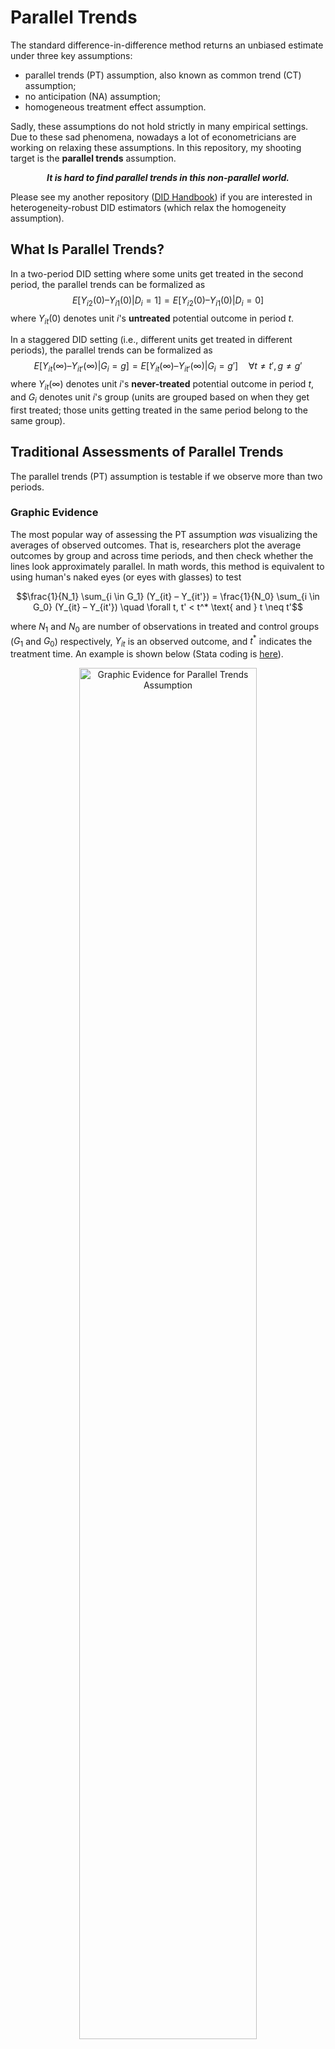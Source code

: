 # Parallel Trends
The standard difference-in-difference method returns an unbiased estimate under three key assumptions:
  * parallel trends (PT) assumption, also known as common trend (CT) assumption;
  * no anticipation (NA) assumption;
  * homogeneous treatment effect assumption.

Sadly, these assumptions do not hold strictly in many empirical settings. Due to these sad phenomena, nowadays a lot of econometricians are working on relaxing these assumptions. In this repository, my shooting target is the **parallel trends** assumption.

<p align="center">
  <strong><em>It is hard to find parallel trends in this non-parallel world.</em></strong>
</p>

Please see my another repository ([DID Handbook](https://github.com/IanHo2019/DID_Handbook)) if you are interested in heterogeneity-robust DID estimators (which relax the homogeneity assumption).


## What Is Parallel Trends?
In a two-period DID setting where some units get treated in the second period, the parallel trends can be formalized as
$$E[Y_{i2}(0) – Y_{i1}(0) | D_i = 1] = E[Y_{i2}(0) – Y_{i1}(0) | D_i = 0]$$
where $Y_{it}(0)$ denotes unit $i$'s **untreated** potential outcome in period $t$.

In a staggered DID setting (i.e., different units get treated in different periods), the parallel trends can be formalized as
$$E[Y_{it}(\infty) – Y_{it'}(\infty) | G_i = g] = E[Y_{it}(\infty) – Y_{it'}(\infty) | G_i = g'] \quad \forall t \neq t', g \neq g'$$
where $Y_{it}(\infty)$ denotes unit $i$'s **never-treated** potential outcome in period $t$, and $G_i$ denotes unit $i$'s group (units are grouped based on when they get first treated; those units getting treated in the same period belong to the same group).


## Traditional Assessments of Parallel Trends
The parallel trends (PT) assumption is testable if we observe more than two periods.

### Graphic Evidence
The most popular way of assessing the PT assumption *was* visualizing the averages of observed outcomes. That is, researchers plot the average outcomes by group and across time periods, and then check whether the lines look approximately parallel. In math words, this method is equivalent to using human's naked eyes (or eyes with glasses) to test

$$\frac{1}{N_1} \sum_{i \in G_1} (Y_{it} – Y_{it'}) = \frac{1}{N_0} \sum_{i \in G_0} (Y_{it} – Y_{it'}) \quad \forall t, t' < t^* \text{ and } t \neq t'$$

where $N_1$ and $N_0$ are number of observations in treated and control groups ($G_1$ and $G_0$) respectively, $Y_{it}$ is an observed outcome, and $t^*$ indicates the treatment time. An example is shown below (Stata coding is [here](https://github.com/IanHo2019/Parallel_Trends/blob/main/Coding/PTA_graph.do)).

<div align="center">
  <img src="./Figures/PTA_graph_evidence.svg" title="Graphic Evidence for Parallel Trends Assumption" alt="Graphic Evidence for Parallel Trends Assumption" style="width:75%"/>
</div>

### Event-Study Evidence
The visualization method is tiresome in staggered DID setting. In such cases, researchers had ever turned to a simple event-study specification (usually with a plot reporting results). The specification has the following form:
$$Y_{i,t} = \alpha_i + \phi_t + \sum_{s=0}^{S} D_{i,t-s} \beta_s + \sum_{s=1}^S D_{i,t+s} \gamma_s + e_{i,t}$$
where $D_{i,t}$ is a dummy equaling 1 if unit $i$ is (or has been) treated in period $t$ and equaling 0 otherwise. If the estimate of $\gamma_s$ (the pre-treatment parameter) is insignificant for all $s \in \\{1, 2, 3,…, S\\}$, researchers conclude that the parallel trends assumption is satisfied. A Stata coding example is [here](https://github.com/IanHo2019/Parallel_Trends/blob/main/Coding/PTA_event_study.do).

### Flaws of Traditional Methods
Unfortunately, neither method provides a good assessment of the PT assumption. The key reason is that they focus on the pre-treatment trends, but our interest is the trends over all time periods (including pre- and post-treatment periods). An interesting instance against the traditional PT test is given by [Roth et al. (2023)](https://doi.org/10.1016/j.jeconom.2023.03.008):

> [T]he average height of boys and girls evolves in parallel until about age 13 and then diverges, but we should not conclude from this that there is a causal effect of [bar mitzvahs](https://en.wikipedia.org/wiki/Bar_and_bat_mitzvah) (which occur for boys at age 13) on children's height!

Other reasons include:
 * The assessment based on the visualization of average outcomes depend on users' sense of sight. Plotting on empirical data often shows two lines that look imperfectly parallel. Then, how to assess?
 * The assessment based on an event-study regression in staggered setting is potentially biased because each coefficient estimate is contaminated by the cohort-specific ATT in other periods. See [Sun & Abraham (2021)](https://doi.org/10.1016/j.jeconom.2020.09.006) for details.

Therefore, we hunger for some more robust methods of assessing the PT assumption. More importantly, if the PT assumption really doesn't hold, we also hunger for some ways to do causal inference under its relaxed version.

## Relaxing PT: Bounding Post-Treatment Differences in Trends
[Rambachan & Roth (2023)](https://doi.org/10.1093/restud/rdad018) relax the PT assumption by imposing some restrictions on the post-treatment differences in trends. They further provide two inference procedures (conditional \& hybrid confidence intervals and fixed length confidence intervals) that are valid under their specified restrictions.

Their approaches are under the *assumption* that the coefficient of interest $\beta$ in a DID specification can be decomposed as

$$\beta = \tau + \delta = \begin{pmatrix} \tau_{pre} \\\\ \tau_{post} \end{pmatrix} + \begin{pmatrix} \delta_{pre} \\\\ \delta_{post} \end{pmatrix}$$

where $\tau$ is the causal effect of interest and $\delta$ is the difference in trends between the treated and control groups in the absence of treatment. $\delta_{pre}$ is identified under the NA assumption ($\tau_{pre} = 0$), but $\tau_{post}$ cannot be identified if the PT assumption doesn't exactly hold ($\delta_{post} \neq 0$). From this decomposition we can also see how "ridiculous" the traditional PT test is --- the traditional test assesses whether $\delta_{post} = 0$ by testing $\delta_{pre} = 0$.

Rambachan and Roth then provide some choices of restriction sets $\Delta$ for parameter $\delta$:
 * If researchers believe that **the magnitude of the differential shocks to treated and control groups in the post-treatment period is not too different from the magnitude in the pre-treatment period**, then a reasonable restriction set is
$$\delta \in \Delta^{RM}(M) := \left\\{ \delta: \forall t \geq 0, |\delta_{t+1} - \delta_t| \leq M \cdot \max_{s < 0} |\delta_{s+1} - \delta_s| \right\\}$$
where $RM$ is the abbreviation for "**relative magnitude**", and $M \geq 0$ is a number specified by researchers. For example, $M = 1$ bounds the largest post-treatment difference in trends by the equivalent maximum in the pre-treatment period.
 * If researchers believe that **the slope of the difference in trends varies smoothly across consecutive periods**, then a reasonable restriction set is
$$\delta \in \Delta^{SD}(M) := \left\\{ \delta: \forall t, |(\delta_{t+1} - \delta_t) - (\delta_t - \delta_{t-1})| \leq M \right\\}$$
where $SD$ is the abbreviation for "**second derivative**" ($M \geq 0$ restricts the amount by which the slope of $\delta$ can change across consecutive periods, so equivalently it restricts the second derivative). As above, $M$ is a number specified by researchers; for example, if $M = 0$, then the difference in trends is restricted to be exactly linear.

Rambachan and Roth recommend that researchers should
 * Construct confidence intervals under reasonable restrictions on the violations of PT assumption, in which the set $\Delta$ should be motivated by domain knowledge in empirical settings.
 * Conduct sensitivity analyses to show how the estimated causal effect is sensitive to alternative restrictions.
 * Report the breakdown value of $M$ at which the estimated causal effect is no longer significant. 

The sensitivity analyses can be done by the `HonestDiD` package (written by [Ashesh Rambachan](https://asheshrambachan.github.io) at MIT) in R or `honestdid` package (written by Ashesh Rambachan, [Mauricio Caceres Bravo](https://mcaceresb.github.io) at Brown University, and [Jonathan Roth](https://www.jonathandroth.com) at Brown University) in Stata.

To install the latest version of `HonestDiD` in R, please run the following codes.
```r
install.packages("remotes")     # if you haven't installed this package
Sys.setenv("R_REMOTES_NO_ERRORS_FROM_WARNINGS" = "true")
remotes::install_github("asheshrambachan/HonestDiD")
```
See [here](https://github.com/asheshrambachan/HonestDiD) for an R coding example, and [here](https://github.com/IanHo2019/Parallel_Trends/blob/main/Coding/RR_Sensitivity_Analyses.R) is my update with more comments. Researchers can show the results of a sensitivity analysis easily by a plot as below.

<div align="center">
  <img src="./Figures/Sensitivity_Analysis_RM.svg" title="Sensitivity Analysis under Relative Magnitude Restriction" alt="Sensitivity Analysis under Relative Magnitude Restriction" style="width:75%"/>
</div>

Looking at the figure above, we can easily find that the breakdown value for a significant effect is about 2.0. This figure provides strong evidence for the significance of the estimated causal effect $\tau_{2014}$, because it shows that the effect is significantly different from 0 even when the trends are inexactly parallel (i.e., when $M$ ranges from 0 to 1.5).

It is hopeful that [Rambachan & Roth (2023)](https://doi.org/10.1093/restud/rdad018)'s sensitivity analyses can be combined with [Callaway & Sant'Anna (2021)](https://doi.org/10.1016/j.jeconom.2020.12.001)'s heterogeneity-robust DID method. See [here](https://doi.org/10.1016/j.jeconom.2020.12.001) for an example showing how to combine them. However, note that this combination is still a work in progress and as of now no theoretical papers have discussed its plausibility. Plus, there might be some errors in that self-defined function (since I [found](https://github.com/IanHo2019/Parallel_Trends/blob/main/Coding/RR_CSDID_Cooperation.R) that it doesn't work well on Medicaid Expansion dataset when argument `e` is set to 1 or larger).

Finally, [here](https://github.com/mcaceresb/stata-honestdid) is a guideline for Stata users about the use of `honestdid` package. Note that to plot confidence intervals by the `honestdid` command, the `coefplot` package must be installed. I tried to combine several heterogeneity-robust DID methods (implemented by `csdid`, `eventstudyinteract`, and `did_multiplegt` in Stata) with the sensitive analyses (see [here](https://github.com/IanHo2019/Parallel_Trends/blob/main/Coding/RR_Sensitivity_Analyses_with_Staggered_DID.do) for my coding). The key point is that we need to provide two matrices (storing coefficient and variance estimates, respectively), `b` and `V` by default, for the `honestdid` command.

## To Be Continued...
I sincerely thank my former PhD cohort [JaeSeok Oh](https://github.com/JaeSeok1218) for his assistance in writing this repository. Comments and corrections on my coding are always welcomed; you can report them by posting in `Issues` or by contacting me privately by [email](mailto:ianho0815@outlook.com?subject=[GitHub]%20Parallel%20Trends).
